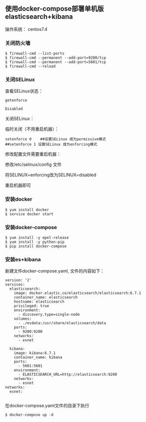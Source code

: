 ## 使用docker-compose部署单机版elasticsearch+kibana

操作系统： centos7.4


### 关闭防火墙
```
$ firewall-cmd --list-ports
$ firewall-cmd --permanent --add-port=9200/tcp
$ firewall-cmd --permanent --add-port=5601/tcp
$ firewall-cmd --reload
```

### 关闭SELinux
查看SELinux状态：

 ```
getenforce
```
```
Disabled
```
关闭SELinux：

临时关闭（不用重启机器）：

```
setenforce 0    ##设置SELinux 成为permissive模式
##setenforce 1 设置SELinux 成为enforcing模式
 ```

修改配置文件需要重启机器：

修改/etc/selinux/config 文件

将SELINUX=enforcing改为SELINUX=disabled

重启机器即可


### 安装docker

```
$ yum install docker
$ service docker start
```

### 安装docker-compose
```
$ yum install -y epel-release
$ yum install -y python-pip
$ pip install docker-compose
```

### 安装es+kibana

新建文件docker-compose.yaml, 文件的内容如下：

```
version: '2'
services:
  elasticsearch:
    image: docker.elastic.co/elasticsearch/elasticsearch:6.7.1
    container_name: elasticsearch
    hostname: elasticsearch
    privileged: true
    environment:
      - discovery.type=single-node
    volumes:
      - ./esdata:/usr/share/elasticsearch/data
    ports:
      - 9200:9200
    networks:
      - esnet

  kibana:
    image: kibana:6.7.1
    container_name: kibana
    ports:
      - 5601:5601
    environment:
      - ELASTICSEARCH_URL=http://elasticsearch:9200
    networks:
      - esnet
networks:
  esnet:
  
```

在docker-compose.yaml文件的目录下执行
```
$ docker-compose up -d 
```
